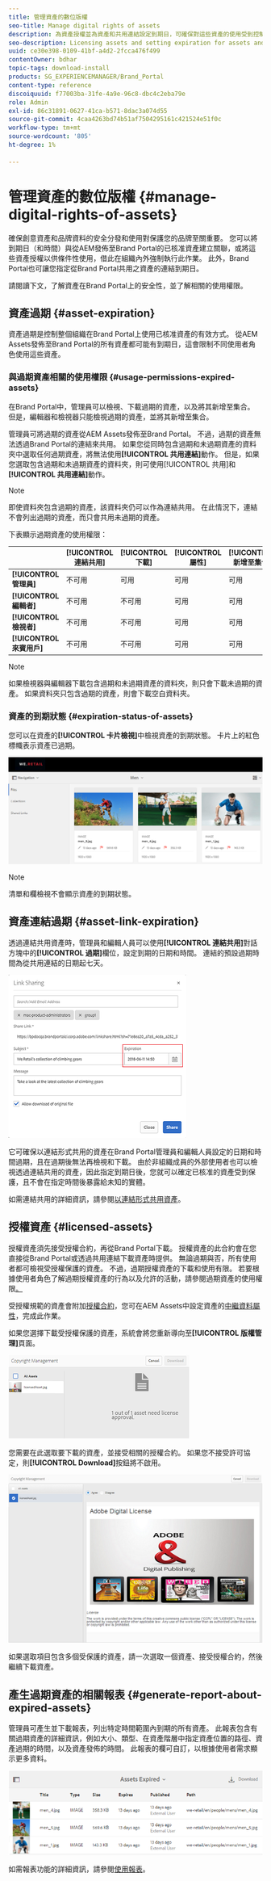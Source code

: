 ```yaml
---
title: 管理資產的數位版權
seo-title: Manage digital rights of assets
description: 為資產授權並為資產和共用連結設定到期日，可確保對這些資產的使用受到控制並予以保護。
seo-description: Licensing assets and setting expiration for assets and shared links ensure controlled usage of these assets and safeguard them.
uuid: ce30e398-0109-41bf-a4d2-2fcca476f499
contentOwner: bdhar
topic-tags: download-install
products: SG_EXPERIENCEMANAGER/Brand_Portal
content-type: reference
discoiquuid: f77003ba-31fe-4a9e-96c8-dbc4c2eba79e
role: Admin
exl-id: 86c31891-0627-41ca-b571-8dac3a074d55
source-git-commit: 4caa4263bd74b51af7504295161c421524e51f0c
workflow-type: tm+mt
source-wordcount: '805'
ht-degree: 1%

---
```


# 管理資產的數位版權 {#manage-digital-rights-of-assets}

確保創意資產和品牌資料的安全分發和使用對保護您的品牌至關重要。 您可以將到期日（和時間）與從AEM發佈至Brand Portal的已核准資產建立關聯，或將這些資產授權以供條件性使用，借此在組織內外強制執行此作業。 此外，Brand Portal也可讓您指定從Brand Portal共用之資產的連結到期日。

請閱讀下文，了解資產在Brand Portal上的安全性，並了解相關的使用權限。

## 資產過期 {#asset-expiration}

資產過期是控制整個組織在Brand Portal上使用已核准資產的有效方式。 從AEM Assets發佈至Brand Portal的所有資產都可能有到期日，這會限制不同使用者角色使用這些資產。

### 與過期資產相關的使用權限 {#usage-permissions-expired-assets}

在Brand Portal中，管理員可以檢視、下載過期的資產，以及將其新增至集合。 但是，編輯器和檢視器只能檢視過期的資產，並將其新增至集合。

管理員可將過期的資產從AEM Assets發佈至Brand Portal。 不過，過期的資產無法透過Brand Portal的連結來共用。 如果您從同時包含過期和未過期資產的資料夾中選取任何過期資產，將無法使用&#x200B;**[!UICONTROL 共用連結]**&#x200B;動作。 但是，如果您選取包含過期和未過期資產的資料夾，則可使用[!UICONTROL 共用]和&#x200B;**[!UICONTROL 共用連結]**&#x200B;動作。

>[!NOTE]
>
>即使資料夾包含過期的資產，該資料夾仍可以作為連結共用。 在此情況下，連結不會列出過期的資產，而只會共用未過期的資產。

下表顯示過期資產的使用權限：

|  | **[!UICONTROL 連結共用]** | **[!UICONTROL 下載]** | **[!UICONTROL 屬性]** | **[!UICONTROL 新增至集合]** | **[!UICONTROL 刪除]** |
|---|---|---|---|---|---|
| **[!UICONTROL 管理員]** | 不可用 | 可用 | 可用 | 可用 | 可用 |
| **[!UICONTROL 編輯者]** | 不可用 | 不可用 | 可用 | 可用 | 不可用 |
| **[!UICONTROL 檢視者]** | 不可用 | 不可用 | 可用 | 可用 | 不可用 |
| **[!UICONTROL 來賓用戶]** | 不可用 | 不可用 | 可用 | 可用 | 不可用 |

>[!NOTE]
>
>如果檢視器與編輯器下載包含過期和未過期資產的資料夾，則只會下載未過期的資產。 如果資料夾只包含過期的資產，則會下載空白資料夾。

### 資產的到期狀態 {#expiration-status-of-assets}

您可以在資產的&#x200B;**[!UICONTROL 卡片檢視]**&#x200B;中檢視資產的到期狀態。 卡片上的紅色標幟表示資產已過期。

![](assets/expired_assets_cardview.png)

>[!NOTE]
>
>清單和欄檢視不會顯示資產的到期狀態。

## 資產連結過期 {#asset-link-expiration}

透過連結共用資產時，管理員和編輯人員可以使用&#x200B;**[!UICONTROL 連結共用]**&#x200B;對話方塊中的&#x200B;**[!UICONTROL 過期]**&#x200B;欄位，設定到期的日期和時間。 連結的預設過期時間為從共用連結的日期起七天。

![](assets/asset-link-sharing.png)

它可確保以連結形式共用的資產在Brand Portal管理員和編輯人員設定的日期和時間過期，且在過期後無法再檢視和下載。 由於非組織成員的外部使用者也可以檢視透過連結共用的資產，因此指定到期日後，您就可以確定已核准的資產受到保護，且不會在指定時間後暴露給未知的實體。

如需連結共用的詳細資訊，請參閱[以連結形式共用資產](../using/brand-portal-link-share.md)。

## 授權資產 {#licensed-assets}

授權資產須先接受授權合約，再從Brand Portal下載。 授權資產的此合約會在您直接從Brand Portal或透過共用連結下載資產時提供。 無論過期與否，所有使用者都可檢視受授權保護的資產。 不過，過期授權資產的下載和使用有限。 若要根據使用者角色了解過期授權資產的行為以及允許的活動，請參閱過期資產的使用權限[。](../using/manage-digital-rights-of-assets.md#usage-permissions-expired-assets)

受授權規範的資產會附加[授權合約](https://experienceleague.adobe.com/docs/experience-manager-65/assets/administer/drm.html)，您可在AEM Assets中設定資產的[中繼資料屬性](https://experienceleague.adobe.com/docs/experience-manager-65/assets/administer/drm.html)，完成此作業。

如果您選擇下載受授權保護的資產，系統會將您重新導向至&#x200B;**[!UICONTROL 版權管理]**&#x200B;頁面。

![](assets/asset-copyright-mgmt.png)

您需要在此選取要下載的資產，並接受相關的授權合約。 如果您不接受許可協定，則&#x200B;**[!UICONTROL Download]**&#x200B;按鈕將不啟用。

![](assets/licensed-asset-download-2.png)

如果選取項目包含多個受保護的資產，請一次選取一個資產、接受授權合約，然後繼續下載資產。

## 產生過期資產的相關報表 {#generate-report-about-expired-assets}

管理員可產生並下載報表，列出特定時間範圍內到期的所有資產。 此報表包含有關過期資產的詳細資訊，例如大小、類型、在資產階層中指定資產位置的路徑、資產過期的時間，以及資產發佈的時間。 此報表的欄可自訂，以根據使用者需求顯示更多資料。

![](assets/assets-expired.png)

如需報表功能的詳細資訊，請參閱[使用報表](../using/brand-portal-reports.md#work-with-reports)。
